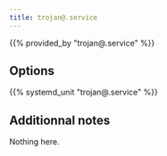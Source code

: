 ```yaml
---
title: trojan@.service
---
```


{{% provided_by "trojan@.service" %}}

## Options

{{% systemd_unit "trojan@.service" %}}

## Additionnal notes

Nothing here.